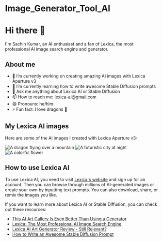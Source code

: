 # Image_Generator_Tool_AI
# Hi there 👋

I'm Sachin Kumar, an AI enthusiast and a fan of Lexica, the most professional AI image search engine and generator.

## About me

- 🔭 I’m currently working on creating amazing AI images with Lexica Aperture v3
- 🌱 I’m currently learning how to write awesome Stable Diffusion prompts
- 💬 Ask me anything about Lexica AI or Stable Diffusion
- 📫 How to reach me: lexica-ai@gmail.com
- 😄 Pronouns: he/him
- ⚡ Fun fact: I love dragons 🐉

## My Lexica AI images

Here are some of the AI images I created with Lexica Aperture v3:

<picture>
  <source media="(prefers-color-scheme: dark)" srcset="https://lexica.art/images/lexica-aperture-v3-dragon-dark.jpg">
  <source media="(prefers-color-scheme: light)" srcset="https://lexica.art/images/lexica-aperture-v3-dragon-light.jpg">
  <img alt="A dragon flying over a mountain" src="https://lexica.art/images/lexica-aperture-v3-dragon-default.jpg">
</picture>

<picture>
  <source media="(prefers-color-scheme: dark)" srcset="https://lexica.art/images/lexica-aperture-v3-city-dark.jpg">
  <source media="(prefers-color-scheme: light)" srcset="https://lexica.art/images/lexica-aperture-v3-city-light.jpg">
  <img alt="A futuristic city at night" src="https://lexica.art/images/lexica-aperture-v3-city-default.jpg">
</picture>

<picture>
  <source media="(prefers-color-scheme: dark)" srcset="https://lexica.art/images/lexica-aperture-v3-flower-dark.jpg">
  <source media="(prefers-color-scheme: light)" srcset="https://lexica.art/images/lexica-aperture-v3-flower-light.jpg">
  <img alt="A colorful flower" src="https://lexica.art/images/lexica-aperture-v3-flower-default.jpg">
</picture>

## How to use Lexica AI

To use Lexica AI, you need to visit [Lexica's website](https://lexica.art/) and sign up for an account. Then you can browse through millions of AI-generated images or create your own by inputting text prompts. You can also download, share, or remix the images you like.

If you want to learn more about Lexica AI or Stable Diffusion, you can check out these resources:

- [This AI Art Gallery Is Even Better Than Using a Generator](https://www.howtogeek.com/831697/this-ai-art-gallery-is-even-better-than-using-a-generator/)
- [Lexica: The Most Professional AI Image Search Engine](https://aitoolmall.com/website/lexica/)
- [Lexica AI Art Generator Review - Still Relevant?](https://okuha.com/lexica-review/)
- [How to Write an Awesome Stable Diffusion Prompt](https://www.howtogeek.com/831698/how-to-write-an-awesome-stable-diffusion-prompt/)
